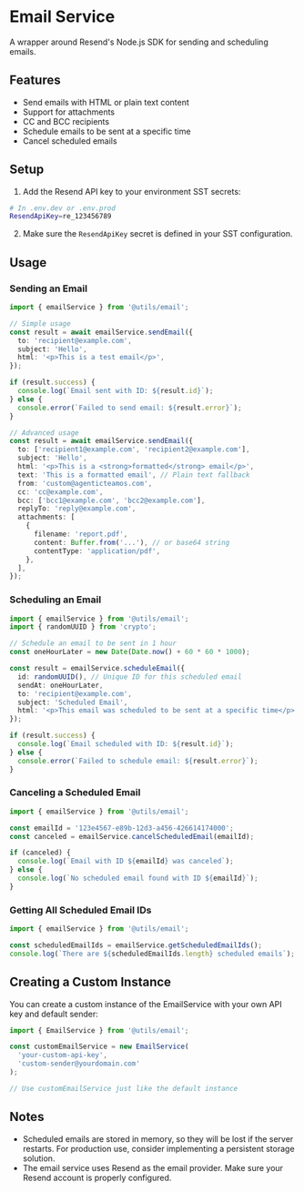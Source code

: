 # Email Service

A wrapper around Resend's Node.js SDK for sending and scheduling emails.

## Features

- Send emails with HTML or plain text content
- Support for attachments
- CC and BCC recipients
- Schedule emails to be sent at a specific time
- Cancel scheduled emails

## Setup

1. Add the Resend API key to your environment SST secrets:

```bash
# In .env.dev or .env.prod
ResendApiKey=re_123456789
```

2. Make sure the `ResendApiKey` secret is defined in your SST configuration.

## Usage

### Sending an Email

```typescript
import { emailService } from '@utils/email';

// Simple usage
const result = await emailService.sendEmail({
  to: 'recipient@example.com',
  subject: 'Hello',
  html: '<p>This is a test email</p>',
});

if (result.success) {
  console.log(`Email sent with ID: ${result.id}`);
} else {
  console.error(`Failed to send email: ${result.error}`);
}

// Advanced usage
const result = await emailService.sendEmail({
  to: ['recipient1@example.com', 'recipient2@example.com'],
  subject: 'Hello',
  html: '<p>This is a <strong>formatted</strong> email</p>',
  text: 'This is a formatted email', // Plain text fallback
  from: 'custom@agenticteamos.com',
  cc: 'cc@example.com',
  bcc: ['bcc1@example.com', 'bcc2@example.com'],
  replyTo: 'reply@example.com',
  attachments: [
    {
      filename: 'report.pdf',
      content: Buffer.from('...'), // or base64 string
      contentType: 'application/pdf',
    },
  ],
});
```

### Scheduling an Email

```typescript
import { emailService } from '@utils/email';
import { randomUUID } from 'crypto';

// Schedule an email to be sent in 1 hour
const oneHourLater = new Date(Date.now() + 60 * 60 * 1000);

const result = emailService.scheduleEmail({
  id: randomUUID(), // Unique ID for this scheduled email
  sendAt: oneHourLater,
  to: 'recipient@example.com',
  subject: 'Scheduled Email',
  html: '<p>This email was scheduled to be sent at a specific time</p>',
});

if (result.success) {
  console.log(`Email scheduled with ID: ${result.id}`);
} else {
  console.error(`Failed to schedule email: ${result.error}`);
}
```

### Canceling a Scheduled Email

```typescript
import { emailService } from '@utils/email';

const emailId = '123e4567-e89b-12d3-a456-426614174000';
const canceled = emailService.cancelScheduledEmail(emailId);

if (canceled) {
  console.log(`Email with ID ${emailId} was canceled`);
} else {
  console.log(`No scheduled email found with ID ${emailId}`);
}
```

### Getting All Scheduled Email IDs

```typescript
import { emailService } from '@utils/email';

const scheduledEmailIds = emailService.getScheduledEmailIds();
console.log(`There are ${scheduledEmailIds.length} scheduled emails`);
```

## Creating a Custom Instance

You can create a custom instance of the EmailService with your own API key and default sender:

```typescript
import { EmailService } from '@utils/email';

const customEmailService = new EmailService(
  'your-custom-api-key',
  'custom-sender@yourdomain.com'
);

// Use customEmailService just like the default instance
```

## Notes

- Scheduled emails are stored in memory, so they will be lost if the server restarts. For production use, consider implementing a persistent storage solution.
- The email service uses Resend as the email provider. Make sure your Resend account is properly configured. 